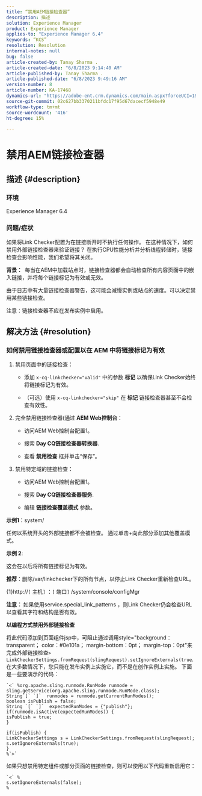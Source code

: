 ```yaml
---
title: “禁用AEM链接检查器”
description: 描述
solution: Experience Manager
product: Experience Manager
applies-to: "Experience Manager 6.4"
keywords: “KCS”
resolution: Resolution
internal-notes: null
bug: false
article-created-by: Tanay Sharma .
article-created-date: "6/8/2023 9:14:40 AM"
article-published-by: Tanay Sharma .
article-published-date: "6/8/2023 9:49:16 AM"
version-number: 8
article-number: KA-17468
dynamics-url: "https://adobe-ent.crm.dynamics.com/main.aspx?forceUCI=1&pagetype=entityrecord&etn=knowledgearticle&id=f6afb8e1-dc05-ee11-8f6e-6045bd006b3d"
source-git-commit: 02c627bb3370211bfdc17f95d67dacecf5948e49
workflow-type: tm+mt
source-wordcount: '416'
ht-degree: 15%

---
```


# 禁用AEM链接检查器

## 描述 {#description}


### <b>环境</b>

Experience Manager 6.4



### <b>问题/症状</b>

如果将Link Checker配置为在链接断开时不执行任何操作。 在这种情况下，如何禁用外部链接检查器来验证链接？ 在执行CPU性能分析并分析线程转储时，链接检查会影响性能，我们希望将其关闭。

<b>背景： </b> 每当在AEM中加载站点时，链接检查器都会自动检查所有内容页面中的嵌入链接，并将每个链接标记为有效或无效。

由于日志中有大量链接检查器警告，这可能会减慢实例或站点的速度。可以决定禁用某些链接检查。

注意：链接检查器不应在发布实例中启用。


## 解决方法 {#resolution}


### 如何禁用链接检查器或配置以在 AEM 中将链接标记为有效

1. 禁用页面中的链接检查：

   - 添加 `x-cq-linkchecker="valid"` 中的参数 <b>标记</b> 以确保Link Checker始终将链接标记为有效。


   - （可选）使用 `x-cq-linkchecker="skip"` 在 <b>标记</b> 链接检查器甚至不会检查有效性。
2. 完全禁用链接检查器(通过 <b>AEM Web控制台</b>：
   - 访问AEM Web控制台配置1。


   - 搜索 <b>Day CQ链接检查器转换器</b>.


   - 查看 <b>禁用检查</b> 框并单击“保存”。
3. 禁用特定域的链接检查：
   - 访问AEM Web控制台配置1。


   - 搜索 <b>Day CQ链接检查器服务</b>.


   - 编辑 <b>链接检查覆盖模式</b> 参数。


<b>示例1</b>：system/

任何以系统开头的外部链接都不会被检查。 通过单击+向此部分添加其他覆盖模式。

<b>示例 2</b>:

这会在以后将所有链接标记为有效。

<b>推荐</b>：删除/var/linkchecker下的所有节点，以停止Link Checker重新检查URL。

{1}http://`[` 主机`]` ：`[` 端口`]` /system/console/configMgr

<b>注意： </b>如果使用service.special_link_patterns ，则Link Checker仍会检查URL以查看其字符和结构是否有效。

<b>以编程方式禁用外部链接检查</b>

将此代码添加到页面组件jsp中，可阻止通过调用style=&quot;background：transparent； color：#0e101a； margin-bottom：0pt； margin-top：0pt&quot;来完成外部链接检查`>` `LinkCheckerSettings.fromRequest(slingRequest).setIgnoreExternals(true`. 在大多数情况下，您只能在发布实例上实施它，而不是在创作实例上实施。 下面是一些要演示的代码：




```
`<` %org.apache.sling.runmode.RunMode runmode = sling.getService(org.apache.sling.runmode.RunMode.class);
String`[` `]`  runmodes = runmode.getCurrentRunModes();
boolean isPublish = false;
String `[` `]`  expectedRunModes = {"publish"};
if(runmode.isActive(expectedRunModes)) {
isPublish = true;
}

if(isPublish) {
LinkCheckerSettings s = LinkCheckerSettings.fromRequest(slingRequest);
s.setIgnoreExternals(true);
}
%`>`
```




如果只想禁用特定组件或部分页面的链接检查，则可以使用以下代码重新启用它：


```
`<` %
s.setIgnoreExternals(false);
%
```

